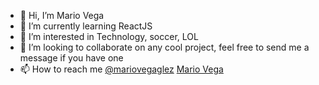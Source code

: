 - 👋 Hi, I’m Mario Vega
- 🌱 I’m currently learning ReactJS
- 👀 I’m interested in Technology, soccer, LOL
- 💞️ I’m looking to collaborate on any cool project, feel free to send me a message if you have one
- 📫 How to reach me [@mariovegaglez](https://twitter.com/mariovegaglez) [Mario Vega](https://www.linkedin.com/in/jose-mario-vega-gonzalez-201a97175/)

